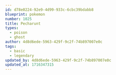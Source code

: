 ```yaml
---
id: d78e0224-92e9-4d99-933c-6cbc39bdabb8
blueprint: pokemon
number: 1025
title: Pecharunt
types:
  - poison
  - ghost
author: 4d8d6ede-5963-429f-9c2f-74b897007e0c
tags:
  - basic
  - legendary
updated_by: 4d8d6ede-5963-429f-9c2f-74b897007e0c
updated_at: 1716347315
---
```

